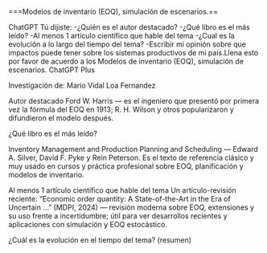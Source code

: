 
===Modelos de inventario (EOQ), simulación de
escenarios.==


ChatGPT
Tú dijiste:
-¿Quién es el autor destacado? -¿Qué libro es el más leído? -Al menos 1 artículo científico que hable del tema -¿Cual es la evolución a lo largo del tiempo del tema? -Escribir mi opinión sobre que impactos puede tener sobre los sistemas productivos de mi país.Llena esto por favor de acuerdo a los Modelos de inventario (EOQ), simulación de escenarios.
ChatGPT Plus

Investigación de: Mario Vidal Loa Fernandez 

Autor destacado
Ford W. Harris — es el ingeniero que presentó por primera vez la fórmula del EOQ en 1913; R. H. Wilson y otros popularizaron y difundieron el modelo después. 

¿Qué libro es el más leído?

Inventory Management and Production Planning and Scheduling — Edward A. Silver, David F. Pyke y Rein Peterson. Es el texto de referencia clásico y muy usado en cursos y práctica profesional sobre EOQ, planificación y modelos de inventario. 

Al menos 1 artículo científico que hable del tema
Un artículo-revisión reciente: “Economic order quantity: A State-of-the-Art in the Era of Uncertain …” (MDPI, 2024) — revisión moderna sobre EOQ, extensiones y su uso frente a incertidumbre; útil para ver desarrollos recientes y aplicaciones con simulación y EOQ estocástico. 

¿Cuál es la evolución en el tiempo del tema? (resumen)
